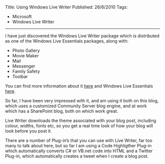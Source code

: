 Title: Using Windows Live Writer
Published: 26/6/2010
Tags:
- Microsoft
- Windows Live Writer
---

I have just discovered the Windows Live Writer package which is distributed as one of the Windows Live Essentials packages, along with:

- Photo Gallery 
- Movie Maker 
- Mail 
- Messenger 
- Family Safety 
- Toolbar

You can find more information about it [here](http://explore.live.com/windows-live-writer) and Windows Live Essentials [here](http://explore.live.com/windows-live-essentials?os=other).

So far, I have been very impressed with it, and am using it both on this blog, which uses a customized Community Server blog engine, and at work which has a SharePoint blog, both on which work great.

Live Writer downloads the theme associated with your blog post, including colour, widths, fonts etc, so you get a real time look of how your blog will look before you post it.

There are a number of Plug-in’s that you can use with Live Writer, far too many to talk about here, but so far I am using a Code Highligther Plug-in which automatically converts C# or VB.net code into HTML and a Twitter Plug-in, which automatically creates a tweet when I create a blog post.
